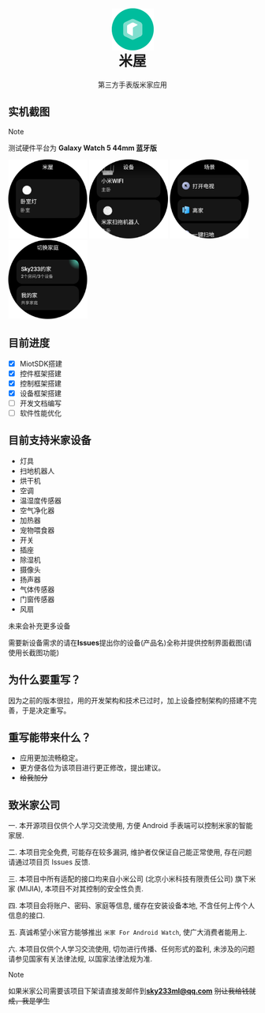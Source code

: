 <div align="center">

<img width="85" height="85" alt="" src="./image/icon.png" style="transform: translateY(42px)">

# 米屋

第三方手表版米家应用
</div>

## 实机截图

> [!NOTE]
> 测试硬件平台为 **Galaxy Watch 5 44mm 蓝牙版**

<img width="160" alt="" src="./image/1.png"/> <img width="160" alt="" src="./image/2.png"/> <img width="160" alt="" src="./image/3.png"/> <img width="160" alt="" src="./image/4.png"/>

## 目前进度

- [x] MiotSDK搭建
- [x] 控件框架搭建
- [x] 控制框架搭建
- [x] 设备框架搭建
- [ ] 开发文档编写
- [ ] 软件性能优化

## 目前支持米家设备

- 灯具
- 扫地机器人
- 烘干机
- 空调
- 温湿度传感器
- 空气净化器
- 加热器
- 宠物喂食器
- 开关
- 插座
- 除湿机
- 摄像头
- 扬声器
- 气体传感器
- 门窗传感器
- 风扇

未来会补充更多设备

需要新设备需求的请在**Issues**提出你的设备(产品名)全称并提供控制界面截图(请使用长截图功能)

## 为什么要重写？

因为之前的版本很拉，用的开发架构和技术已过时，加上设备控制架构的搭建不完善，于是决定重写。

## 重写能带来什么？

- 应用更加流畅稳定。
- 更方便各位为该项目进行更正修改，提出建议。
- ~~给我加分~~

## 致米家公司

一. 本开源项目仅供个人学习交流使用, 方便 Android 手表端可以控制米家的智能家居.

二. 本项目完全免费, 可能存在较多漏洞, 维护者仅保证自己能正常使用, 存在问题请通过项目页 Issues 反馈.

三. 本项目中所有适配的接口均来自小米公司 (北京小米科技有限责任公司) 旗下米家 (MIJIA), 本项目不对其控制的安全性负责.

四. 本项目会将账户、密码、家庭等信息, 缓存在安装设备本地, 不含任何上传个人信息的接口.

五. 真诚希望小米官方能够推出 `米家 For Android Watch`, 使广大消费者能用上.

六. 本项目仅供个人学习交流使用, 切勿进行传播、任何形式的盈利, 未涉及的问题请参见国家有关法律法规, 以国家法律法规为准.

> [!NOTE]
> 如果米家公司需要该项目下架请直接发邮件到**sky233ml@qq.com**
> ~~别让我给钱就成，我是学生~~

